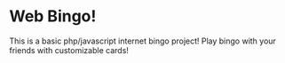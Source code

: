 # Web Bingo!
This is a basic php/javascript internet bingo project!
Play bingo with your friends with customizable cards!